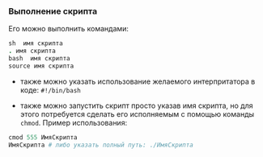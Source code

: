 ### Выполнение скрипта

Его можно выполнить командами:
```Ruby
sh  имя скрипта
. имя скрипта
bash  имя скрипта
source имя скрипта
```

* также можно указать использование желаемого интерпритатора в коде:
`#!/bin/bash`

* также можно запустить скрипт просто указав имя скрипта, но для этого потребуется сделать его исполняемым с помощью команды `chmod`.
Пример использования:
```Ruby
cmod 555 ИмяСкрипта
ИмяСкрипта # либо указать полный путь: ./ИмяСкрипта
```




